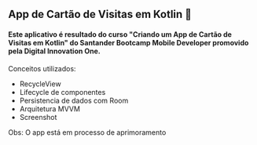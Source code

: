 ## App de Cartão de Visitas em Kotlin 🚀
#### Este aplicativo é resultado do curso "Criando um App de Cartão de Visitas em Kotlin" do Santander Bootcamp Mobile Developer promovido pela Digital Innovation One.

Conceitos utilizados:
- RecycleView
- Lifecycle de componentes
- Persistencia de dados com Room
- Arquitetura MVVM
- Screenshot


Obs: O app está em processo de aprimoramento 

